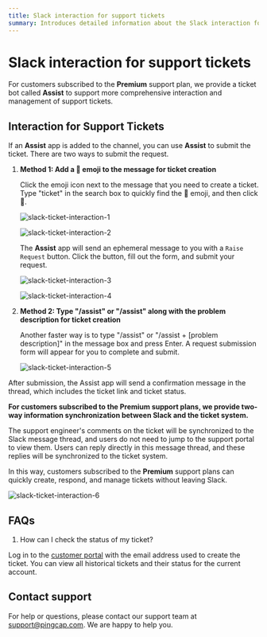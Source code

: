 ```yaml
---
title: Slack interaction for support tickets
summary: Introduces detailed information about the Slack interaction for support tickets
---
```


# Slack interaction for support tickets

For customers subscribed to the **Premium** support plan, we provide a ticket bot called **Assist** to support more comprehensive interaction and management of support tickets.

## Interaction for Support Tickets

If an **Assist** app is added to the channel, you can use **Assist** to submit the ticket. There are two ways to submit the request.

1. **Method 1: Add a  🎫 emoji to the message for ticket creation**

    Click the emoji icon next to the message that you need to create a ticket. Type "ticket" in the search box to quickly find the 🎫 emoji, and then click 🎫.
    
    ![slack-ticket-interaction-1](/media/connected-slack-ticket-interaction-1.png)
    
    ![slack-ticket-interaction-2](/media/connected-slack-ticket-interaction-2.png)
    
    The **Assist** app will send an ephemeral message to you with a `Raise Request` button. Click the button, fill out the form, and submit your request.
    
    ![slack-ticket-interaction-3](/media/connected-slack-ticket-interaction-3.png)
    
    ![slack-ticket-interaction-4](/media/connected-slack-ticket-interaction-4.png)

2. **Method 2: Type "/assist" or "/assist" along with the problem description for ticket creation**

    Another faster way is to type "/assist" or "/assist + [problem description]" in the message box and press Enter. A request submission form will appear for you to complete and submit.
    
    ![slack-ticket-interaction-5](/media/connected-slack-ticket-interaction-5.png)

After submission, the Assist app will send a confirmation message in the thread, which includes the ticket link and ticket status.

**For customers subscribed to the Premium support plans, we provide two-way information synchronization between Slack and the ticket system.**

The support engineer's comments on the ticket will be synchronized to the Slack message thread, and users do not need to jump to the support portal to view them. Users can reply directly in this message thread, and these replies will be synchronized to the ticket system.

In this way, customers subscribed to the **Premium** support plans can quickly create, respond, and manage tickets without leaving Slack.

![slack-ticket-interaction-6](/media/connected-slack-ticket-interaction-6.png)

## FAQs

1. How can I check the status of my ticket?

Log in to the [customer portal](https://tidb.support.pingcap.com/servicedesk/customer/user/requests) with the email address used to create the ticket. You can view all historical tickets and their status for the current account.

## Contact support

For help or questions, please contact our support team at support@pingcap.com. We are happy to help you.

